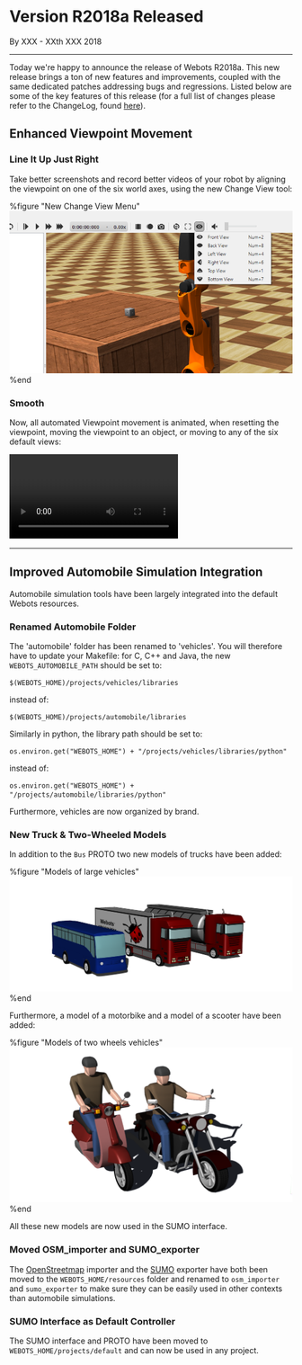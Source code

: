 # Version R2018a Released

<p id="publish-data">By XXX - XXth XXX 2018</p>

---

Today we're happy to announce the release of Webots R2018a. This new release brings a ton of new features and improvements, coupled with the same dedicated patches addressing bugs and regressions. Listed below are some of the key features of this release (for a full list of changes please refer to the ChangeLog, found [here](https://www.cyberbotics.com/dvd/common/doc/webots/ChangeLog.html)).


## Enhanced Viewpoint Movement

### Line It Up Just Right

Take better screenshots and record better videos of your robot by aligning the viewpoint on one of the six world axes, using the new Change View tool:

%figure "New Change View Menu"
![viewpoint menu](images/viewpoint_menu.png)
%end

### Smooth

Now, all automated Viewpoint movement is animated, when resetting the viewpoint, moving the viewpoint to an object, or moving to any of the six default views:

<video class="webm" autoplay loop>
  <source src="https://www.cyberbotics.com/files/repository/videos/viewpoint_animation.webm" type="video/webm">
</video>

---

## Improved Automobile Simulation Integration

Automobile simulation tools have been largely integrated into the default Webots resources.

### Renamed Automobile Folder

The 'automobile' folder has been renamed to 'vehicles'.
You will therefore have to update your Makefile: for C, C++ and Java, the new `WEBOTS_AUTOMOBILE_PATH` should be set to:
```
$(WEBOTS_HOME)/projects/vehicles/libraries
```
instead of:
```
$(WEBOTS_HOME)/projects/automobile/libraries
```

Similarly in python, the library path should be set to:
```
os.environ.get("WEBOTS_HOME") + "/projects/vehicles/libraries/python"
```
instead of:
```
os.environ.get("WEBOTS_HOME") + "/projects/automobile/libraries/python"
```

Furthermore, vehicles are now organized by brand.

### New Truck & Two-Wheeled Models

In addition to the `Bus` PROTO two new models of trucks have been added:

%figure "Models of large vehicles"
![large vehicles](images/large_vehicles.png)
%end

Furthermore, a model of a motorbike and a model of a scooter have been added:

%figure "Models of two wheels vehicles"
![two wheels](images/two_wheels.png)
%end

All these new models are now used in the SUMO interface.

### Moved OSM\_importer and SUMO\_exporter

The [OpenStreetmap](https://www.openstreetmap.org) importer and the [SUMO](http://sumo.dlr.de/wiki/Simulation_of_Urban_MObility_-_Wiki) exporter have both been moved to the `WEBOTS_HOME/resources` folder and renamed to `osm_importer` and `sumo_exporter` to make sure they can be easily used in other contexts than automobile simulations.

### SUMO Interface as Default Controller

The SUMO interface and PROTO have been moved to `WEBOTS_HOME/projects/default` and can now be used in any project.
